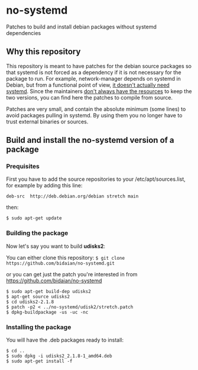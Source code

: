 # no-systemd
Patches to build and install debian packages without systemd dependencies

## Why this repository
This repository is meant to have patches for the debian source packages so that systemd is not forced as a dependency if it is not necessary for the package to run. For example, network-manager depends on systemd in Debian, but from a functional point of view, [it doesn't actually need systemd](http://gnome-networkmanager.2324886.n4.nabble.com/Running-NM-without-systemd-td26578.html#a26582). Since the maintainers [don't always have the resources](https://bugs.debian.org/cgi-bin/bugreport.cgi?bug=873368#10) to keep the two versions, you can find here the patches to compile from source.

Patches are very small, and contain the absolute minimum (some lines) to avoid packages pulling in systemd. By using them you no longer have to trust external binaries or sources.

## Build and install the no-systemd version of a package
### Prequisites
First you have to add the source repositories to your /etc/apt/sources.list, for example by adding this line:

`deb-src  http://deb.debian.org/debian stretch main`

then:

`$ sudo apt-get update`
### Building the package
Now let's say you want to build **udisks2**:

You can either clone this repository: `$ git clone https://github.com/bidaian/no-systemd.git`

or you can get just the patch you're interested in from https://github.com/bidaian/no-systemd

```
$ sudo apt-get build-dep udisks2
$ apt-get source udisks2
$ cd udisks2-2.1.8
$ patch -p2 < ../no-systemd/udisk2/stretch.patch
$ dpkg-buildpackage -us -uc -nc
```
### Installing the package
You will have the .deb packages ready to install:

```
$ cd ..
$ sudo dpkg -i udisks2_2.1.8-1_amd64.deb
$ sudo apt-get install -f
```
